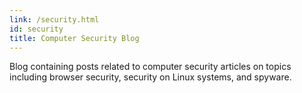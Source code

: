 ```yaml
---
link: /security.html
id: security
title: Computer Security Blog
---
```


Blog containing posts related to computer security articles on topics including browser security, security on Linux systems, and spyware.
